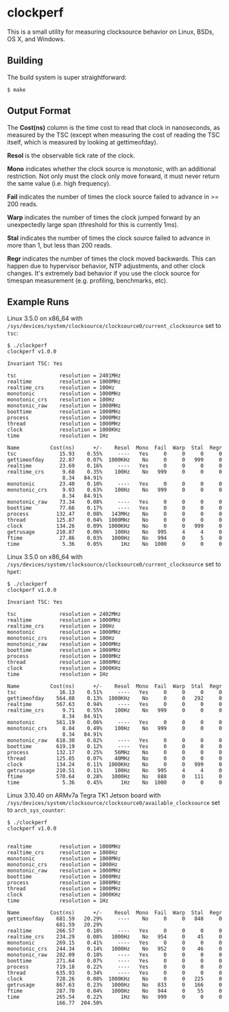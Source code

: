 clockperf
=======

This is a small utility for measuring clocksource behavior on Linux, BSDs, OS
X, and Windows.

Building
--------

The build system is super straightforward:

```
$ make
```

Output Format
--------------

The **Cost(ns)** column is the time cost to read that clock in nanoseconds, as
measured by the TSC (except when measuring the cost of reading the TSC itself,
which is measured by looking at gettimeofday).

**Resol** is the observable tick rate of the clock.

**Mono** indicates whether the clock source is monotonic, with an additional
restriction. Not only must the clock only move forward, it must never return
the same value (i.e. high frequency).

**Fail** indicates the number of times the clock source failed to advance in >=
200 reads.

**Warp** indicates the number of times the clock jumped forward by an
unexpectedly large span (threshold for this is currently 1ms).

**Stal** indicates the number of times the clock source failed to advance in
more than 1, but less than 200 reads.

**Regr** indicates the number of times the clock moved backwards. This can
happen due to hypervisor behavior, NTP adjustments, and other clock changes.
It's extremely bad behavior if you use the clock source for timespan
measurement (e.g. profiling, benchmarks, etc).


Example Runs
------------

Linux 3.5.0 on x86_64 with
`/sys/devices/system/clocksource/clocksource0/current_clocksource` set to
`tsc`:
```
$ ./clockperf
clockperf v1.0.0

Invariant TSC: Yes

tsc              resolution = 2401MHz
realtime         resolution = 1000MHz
realtime_crs     resolution = 100Hz
monotonic        resolution = 1000MHz
monotonic_crs    resolution = 100Hz
monotonic_raw    resolution = 1000MHz
boottime         resolution = 1000MHz
process          resolution = 1000MHz
thread           resolution = 1000MHz
clock            resolution = 1000KHz
time             resolution = 1Hz

Name          Cost(ns)      +/-    Resol  Mono  Fail  Warp  Stal  Regr
tsc              15.93    0.55%     ----   Yes     0     0     0     0
gettimeofday     22.87    0.07%  1000KHz    No     0     0   999     0
realtime         23.69    0.16%     ----   Yes     0     0     0     0
realtime_crs      9.68    0.35%    100Hz    No   999     0     0     0
                  8.34   84.91%
monotonic        23.40    0.10%     ----   Yes     0     0     0     0
monotonic_crs     9.03    0.63%    100Hz    No   999     0     0     0
                  8.34   84.91%
monotonic_raw    73.34    0.08%     ----   Yes     0     0     0     0
boottime         77.66    0.17%     ----   Yes     0     0     0     0
process         132.47    0.08%   143MHz    No     0     0     0     0
thread          125.87    0.04%  1000MHz    No     0     0     0     0
clock           134.26    0.09%  1000KHz    No     0     0   999     0
getrusage       210.87    0.06%    100Hz    No   995     4     4     0
ftime            27.86    0.03%   1000Hz    No   994     0     5     0
time              5.36    0.05%      1Hz    No  1000     0     0     0
```

Linux 3.5.0 on x86_64 with 
`/sys/devices/system/clocksource/clocksource0/current_clocksource` set to
`hpet`:
```
$ ./clockperf
clockperf v1.0.0

Invariant TSC: Yes

tsc              resolution = 2402MHz
realtime         resolution = 1000MHz
realtime_crs     resolution = 100Hz
monotonic        resolution = 1000MHz
monotonic_crs    resolution = 100Hz
monotonic_raw    resolution = 1000MHz
boottime         resolution = 1000MHz
process          resolution = 1000MHz
thread           resolution = 1000MHz
clock            resolution = 1000KHz
time             resolution = 1Hz

Name          Cost(ns)      +/-    Resol  Mono  Fail  Warp  Stal  Regr
tsc              16.13    0.51%     ----   Yes     0     0     0     0
gettimeofday    564.88    0.13%  1000KHz    No     0     0   292     0
realtime        567.63    0.94%     ----   Yes     0     0     0     0
realtime_crs      9.71    0.55%    100Hz    No   999     0     0     0
                  8.34   84.91%
monotonic       561.19    0.06%     ----   Yes     0     0     0     0
monotonic_crs     8.84    0.49%    100Hz    No   999     0     0     0
                  8.34   84.91%
monotonic_raw   618.30    0.82%     ----   Yes     0     0     0     0
boottime        619.19    0.12%     ----   Yes     0     0     0     0
process         132.17    0.25%    56MHz    No     0     0     0     0
thread          125.85    0.07%    40MHz    No     0     0     0     0
clock           134.24    0.11%  1000KHz    No     0     0   999     0
getrusage       210.51    0.11%    100Hz    No   995     4     4     0
ftime           570.64    0.28%   1000Hz    No   888     0   111     0
time              5.36    0.45%      1Hz    No  1000     0     0     0
```

Linux 3.10.40 on ARMv7a Tegra TK1 Jetson board with
`/sys/devices/system/clocksource/clocksource0/available_clocksource` set to
`arch_sys_counter`:
```
$ ./clockperf
clockperf v1.0.0


realtime         resolution = 1000MHz
realtime_crs     resolution = 1000Hz
monotonic        resolution = 1000MHz
monotonic_crs    resolution = 1000Hz
monotonic_raw    resolution = 1000MHz
boottime         resolution = 1000MHz
process          resolution = 1000MHz
thread           resolution = 1000MHz
clock            resolution = 1000KHz
time             resolution = 1Hz

Name          Cost(ns)      +/-    Resol  Mono  Fail  Warp  Stal  Regr
gettimeofday    681.59   20.29%     ----    No     0     0   848     0
                681.59   20.29%
realtime        266.57    0.18%     ----   Yes     0     0     0     0
realtime_crs    234.29    0.08%   1000Hz    No   954     0    45     0
monotonic       269.15    0.41%     ----   Yes     0     0     0     0
monotonic_crs   244.34    0.14%   1000Hz    No   952     0    46     0
monotonic_raw   282.09    0.18%     ----   Yes     0     0     0     0
boottime        271.64    0.07%     ----   Yes     0     0     0     0
process         719.18    0.22%     ----   Yes     0     0     0     0
thread          635.93    0.34%     ----   Yes     0     0     0     0
clock           728.26    0.08%  1000KHz    No     0     0   225     0
getrusage       867.63    0.23%   1000Hz    No   833     0   166     0
ftime           287.70    0.04%   1000Hz    No   944     0    55     0
time            265.54    0.22%      1Hz    No   999     0     0     0
                166.77  204.50%
```
